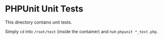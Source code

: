 # PHPUnit Unit Tests

This directory contains unit tests.

Simply `cd` into `/root/test` (inside the container) and run `phpunit *_test.php`.

